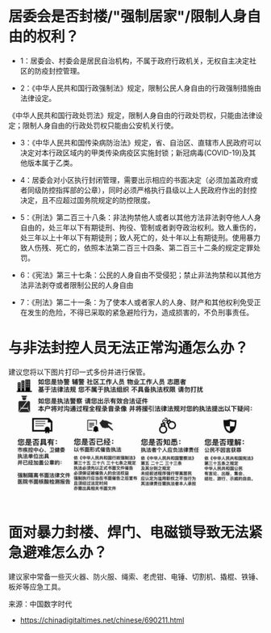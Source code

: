 # 居委会是否封楼/"强制居家"/限制人身自由的权利？
* 1：居委会、村委会是居民自治机构，不属于政府行政机关，无权自主决定社区的防疫封控管理。

* 2：《中华人民共和国行政强制法》规定，限制公民人身自由的行政强制措施由法律设定。

《中华人民共和国行政处罚法》规定，限制人身自由的行政处罚权，只能由法律设定；限制人身自由的行政处罚权只能由公安机关行使。

* 3：《中华人民共和国传染病防治法》规定，省、自治区、直辖市人民政府可以决定对本行政区域内的甲类传染病疫区实施封锁；新冠病毒(COVID-19)及其他版本属于乙类。

* 4：居委会对小区执行封闭管理，需要出示相应的书面决定（必须加盖政府或者同级防控指挥部的公章），同时必须严格执行县级以上人民政府作出的封控决定，且不应超过国务院规定的防控限度。

* 5：《刑法》第二百三十八条：非法拘禁他人或者以其他方法非法剥夺他人人身自由的，处三年以下有期徒刑、拘役、管制或者剥夺政治权利。致人重伤的，处三年以上十年以下有期徒刑；致人死亡的，处十年以上有期徒刑。使用暴力致人伤残、死亡的，依照本法第二百三十四条、第二百三十二条的规定定罪处罚。

* 6：《宪法》第三十七条：公民的人身自由不受侵犯；禁止非法拘禁和以其他方法非法剥夺或者限制公民的人身自由

* 7：《刑法》第二十一条：为了使本人或者家人的人身、财产和其他权利免受正在发生的危险，不得已采取的紧急避险行为，造成损害的，不负刑事责任。



# 与非法封控人员无法正常沟通怎么办？
建议您将以下图片打印一式多份并进行保管。
![](img/d8af06fb.jpeg)

# 面对暴力封楼、焊门、电磁锁导致无法紧急避难怎么办？
建议家中常备一些灭火器、防火服、绳索、老虎钳、电锤、切割机、撬棍、铁锤、板斧等应急工具。

来源：中国数字时代
* https://chinadigitaltimes.net/chinese/690211.html